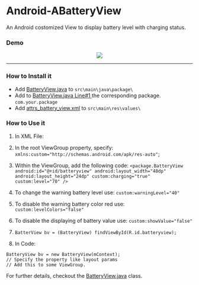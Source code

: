 # Android-ABatteryView

An Android costomized View to display battery level with charging status.

### Demo
<p align="center"><img src="https://media.giphy.com/media/l0EwYzyKHwRXGRAaI/giphy.gif"></p>

***

### How to Install it

- Add [BatteryView.java](https://github.com/antonio081014/ABatteryView/blob/master/Android/BatteryView.java) to `src\main\java\package\`
- Add to [BatteryView.java Line#1 ](https://github.com/antonio081014/ABatteryView/blob/master/Android/BatteryView.java#L1) the corresponding package. `com.your.package`
- Add [attrs_battery_view.xml](https://github.com/antonio081014/ABatteryView/blob/master/Android/attrs_battery_view.xml) to `src\main\res\values\`

### How to Use it

1. In XML File:
  1. In the root ViewGroup property, specify: `xmlns:custom="http://schemas.android.com/apk/res-auto"`;
  2. Within the ViewGroup, add the following code:
    ```
    <package.BatteryView
        android:id="@+id/batteryview"
        android:layout_width="48dp"
        android:layout_height="24dp"
        custom:charging="true"
        custom:level="70" />
    ```
  3. To change the warning battery level use: `custom:warningLevel="40"`
  4. To disable the warning battery color red use: `custom:levelColors="false"`
  4. To disable the displaying of battery value use: `custom:showValue="false"`
  5. `BatterView bv = (BatteryView) findViewById(R.id.batteryview);`

2. In Code:
  ```
  BatteryView bv = new BatteryView(mContext);
  // Specify the property like layout params
  // Add this to some ViewGroup.
  ```
  For further details, checkout the [BatteryView.java](https://github.com/antonio081014/ABatteryView/blob/master/Android/BatteryView.java) class.

